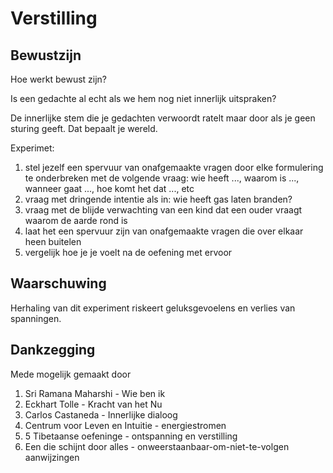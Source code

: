 # Verstilling

## Bewustzijn
Hoe werkt bewust zijn?

Is een gedachte al echt als we hem nog niet innerlijk uitspraken?

De innerlijke stem die je gedachten verwoordt ratelt maar door als je geen sturing geeft. Dat bepaalt je wereld.

Experimet:
1. stel jezelf een spervuur van onafgemaakte vragen door elke formulering te onderbreken met de volgende vraag: wie heeft ..., waarom is ..., wanneer gaat ..., hoe komt het dat ..., etc
2. vraag met dringende intentie als in: wie heeft gas laten branden?
3. vraag met de blijde verwachting van een kind dat een ouder vraagt waarom de aarde rond is
4. laat het een spervuur zijn van onafgemaakte vragen die over elkaar heen buitelen
5. vergelijk hoe je je voelt na de oefening met ervoor

## Waarschuwing

Herhaling van dit experiment riskeert geluksgevoelens en verlies van spanningen.

## Dankzegging
Mede mogelijk gemaakt door
1. Sri Ramana Maharshi - Wie ben ik
2. Eckhart Tolle - Kracht van het Nu
3. Carlos Castaneda - Innerlijke dialoog
4. Centrum voor Leven en Intuitie - energiestromen
5. 5 Tibetaanse oefeninge - ontspanning en verstilling
6. Een die schijnt door alles - onweerstaanbaar-om-niet-te-volgen aanwijzingen
